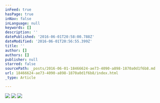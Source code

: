 ```yaml
---
inFeed: true
hasPage: true
inNav: false
inLanguage: null
keywords: []
description: ''
datePublished: '2016-06-01T20:58:00.788Z'
dateModified: '2016-06-01T20:56:55.399Z'
title: ''
author: []
authors: []
publisher: null
starred: false
sourcePath: _posts/2016-06-01-18466624-ae73-4090-a898-1870a0d1f6b8.md
url: 18466624-ae73-4090-a898-1870a0d1f6b8/index.html
_type: Article

---
```

![](https://the-grid-user-content.s3-us-west-2.amazonaws.com/409e152c-4ff3-4e84-a359-0b05e378a359.jpg)
![](https://the-grid-user-content.s3-us-west-2.amazonaws.com/0224cbfa-38e8-42e0-a572-793924181314.jpg)
![](https://the-grid-user-content.s3-us-west-2.amazonaws.com/273a971d-907a-4b9e-a226-7d2e468265aa.jpg)